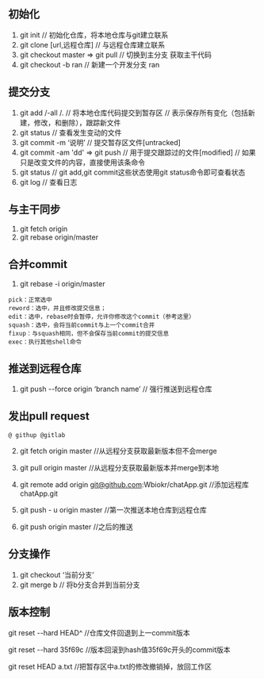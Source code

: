 ## 初始化
1. git init 
// 初始化仓库，将本地仓库与git建立联系
2. git clone [url,远程仓库]
// 与远程仓库建立联系
3. git checkout master  => git pull 
// 切换到主分支 获取主干代码
4. git checkout -b ran
// 新建一个开发分支 ran

## 提交分支
1. git add <change files>/-all /.
// 将本地仓库代码提交到暂存区
// 表示保存所有变化（包括新建，修改，和删除），跟踪新文件
2. git status
// 查看发生变动的文件
3. git commit -m ‘说明’
// 提交暂存区文件[untracked]
4. git commit -am 'dd' => git push 
// 用于提交跟踪过的文件[modified]
// 如果只是改变文件的内容，直接使用该条命令
5. git status
// git add,git commit这些状态使用git status命令即可查看状态
6. git log // 查看日志

## 与主干同步
1. git fetch origin
2. git rebase origin/master

## 合并commit 
1. git rebase -i origin/master
```
pick：正常选中
reword：选中，并且修改提交信息；
edit：选中，rebase时会暂停，允许你修改这个commit（参考这里）
squash：选中，会将当前commit与上一个commit合并
fixup：与squash相同，但不会保存当前commit的提交信息
exec：执行其他shell命令
```

## 推送到远程仓库
1. git push --force origin ‘branch name’
// 强行推送到远程仓库
## 发出pull request 
    @ githup @gitlab

2. git fetch origin master
//从远程分支获取最新版本但不会merge

2. git pull origin master
//从远程分支获取最新版本并merge到本地

3. git remote add origin git@github.com:Wbiokr/chatApp.git
//添加远程库chatApp.git

4. git push - u origin master 
//第一次推送本地仓库到远程仓库

5. git push origin master
//之后的推送


## 分支操作
1. git checkout ‘当前分支’
2. git merge b
// 将b分支合并到当前分支


## 版本控制
git reset --hard HEAD^ //仓库文件回退到上一commit版本

git reset --hard 35f69c //版本回滚到hash值35f69c开头的commit版本

git reset HEAD a.txt //把暂存区中a.txt的修改撤销掉，放回工作区

